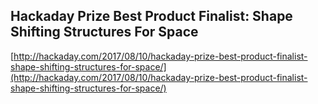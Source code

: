 ## Hackaday Prize Best Product Finalist: Shape Shifting Structures For Space
  
  [http://hackaday.com/2017/08/10/hackaday-prize-best-product-finalist-shape-shifting-structures-for-space/](http://hackaday.com/2017/08/10/hackaday-prize-best-product-finalist-shape-shifting-structures-for-space/)